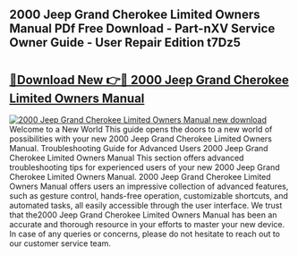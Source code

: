 ## 2000 Jeep Grand Cherokee Limited Owners Manual PDf Free Download - Part-nXV Service Owner Guide - User Repair Edition t7Dz5

# <h2><a href="http://bc31273.oget.top/?id=2000+Jeep+Grand+Cherokee+Limited+Owners+Manual">🔗Download New 👉🔴 2000 Jeep Grand Cherokee Limited Owners Manual</a></h2>

[![2000 Jeep Grand Cherokee Limited Owners Manual new download](https://i.imgur.com/5g1atiW.png)](http://bc31273.oget.top/?id=2000+Jeep+Grand+Cherokee+Limited+Owners+Manual)
Welcome to a New World This guide opens the doors to a new world of possibilities with your new 2000 Jeep Grand Cherokee Limited Owners Manual. Troubleshooting Guide for Advanced Users 2000 Jeep Grand Cherokee Limited Owners Manual This section offers advanced troubleshooting tips for experienced users of your new 2000 Jeep Grand Cherokee Limited Owners Manual. 2000 Jeep Grand Cherokee Limited Owners Manual offers users an impressive collection of advanced features, such as gesture control, hands-free operation, customizable shortcuts, and automated tasks, all easily accessible through the user interface. We trust that the2000 Jeep Grand Cherokee Limited Owners Manual has been an accurate and thorough resource in your efforts to master your new device. In case of any queries or concerns, please do not hesitate to reach out to our customer service team.
